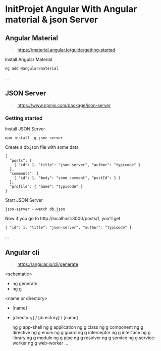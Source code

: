 # InitProjet Angular With Angular material & json Server

## Angular Material
> https://material.angular.io/guide/getting-started

Install Angular Material

    ng add @angular/material
...
   
## JSON Server
>https://www.npmjs.com/package/json-server
### Getting started
Install JSON Server

    npm install -g json-server
    
Create a db.json file with some data

    {
      "posts": [
        { "id": 1, "title": "json-server", "author": "typicode" }
      ],
      "comments": [
        { "id": 1, "body": "some comment", "postId": 1 }
      ],
      "profile": { "name": "typicode" }
    }

Start JSON Server

    json-server --watch db.json
    
Now if you go to http://localhost:3000/posts/1, you'll get

    { "id": 1, "title": "json-server", "author": "typicode" }

...

## Angular cli
> https://angular.io/cli/generate

\<schematic>

- ng generate
- ng g

\<name or directory> 

- [name]
- [directory] / [directory] / [name]
    
    
    <schematic>                     <name or directory>
                ng g app-shell
                ng g application
                ng g class
                ng g component
                ng g directive
                ng g enum
                ng g guard
                ng g interceptor
                ng g interface
                ng g library
                ng g module
                ng g pipe
                ng g resolver
                ng g service
                ng g service-worker
                ng g web-worker
...
